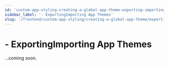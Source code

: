 ```yaml
---
id: 'custom-app-styling-creating-a-global-app-theme-exporting-importing-app-themes'
sidebar_label: '- ExportingImporting App Themes'
slug: '/frontend/custom-app-styling/creating-a-global-app-theme/exportingimporting-app-themes'
---
```


# - ExportingImporting App Themes

...coming soon.
